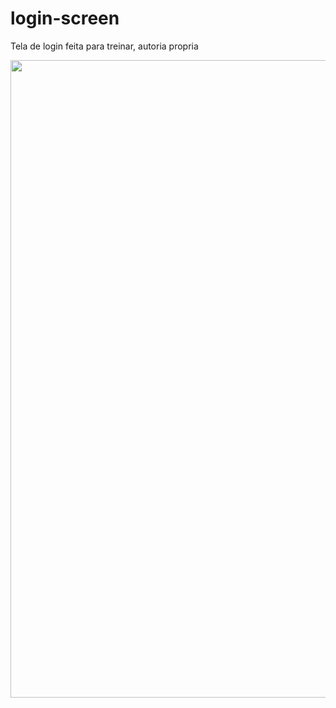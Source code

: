 # login-screen
Tela de login feita para treinar, autoria propria

<div align="center" >
<img src="https://user-images.githubusercontent.com/78154866/151854162-02fa6fa7-c256-4645-896e-539d98b9ce5a.png" width="1020" />
</div>
